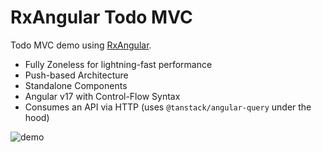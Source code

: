 # RxAngular Todo MVC

Todo MVC demo using [RxAngular](https://rx-angular.github.io/rx-angular/#/).

- Fully Zoneless for lightning-fast performance
- Push-based Architecture
- Standalone Components
- Angular v17 with Control-Flow Syntax
- Consumes an API via HTTP (uses `@tanstack/angular-query` under the hood)

![demo](./app.png)
